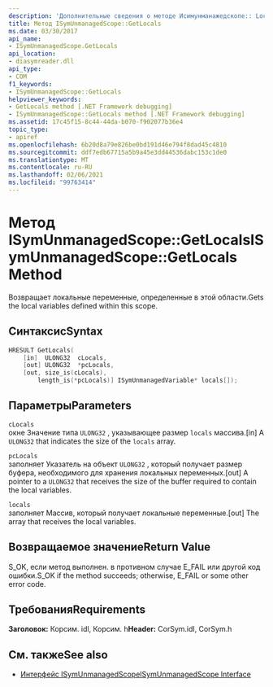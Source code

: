 ```yaml
---
description: 'Дополнительные сведения о методе Исимунманажедскопе:: Localization.'
title: Метод ISymUnmanagedScope::GetLocals
ms.date: 03/30/2017
api_name:
- ISymUnmanagedScope.GetLocals
api_location:
- diasymreader.dll
api_type:
- COM
f1_keywords:
- ISymUnmanagedScope::GetLocals
helpviewer_keywords:
- GetLocals method [.NET Framework debugging]
- ISymUnmanagedScope::GetLocals method [.NET Framework debugging]
ms.assetid: 17c45f15-8c44-44da-b070-f902077b36e4
topic_type:
- apiref
ms.openlocfilehash: 6b20d8a79e826be0bd191d46e794f8dad45c4810
ms.sourcegitcommit: ddf7edb67715a5b9a45e3dd44536dabc153c1de0
ms.translationtype: MT
ms.contentlocale: ru-RU
ms.lasthandoff: 02/06/2021
ms.locfileid: "99763414"
---
```

# <a name="isymunmanagedscopegetlocals-method"></a><span data-ttu-id="2fe9f-103">Метод ISymUnmanagedScope::GetLocals</span><span class="sxs-lookup"><span data-stu-id="2fe9f-103">ISymUnmanagedScope::GetLocals Method</span></span>

<span data-ttu-id="2fe9f-104">Возвращает локальные переменные, определенные в этой области.</span><span class="sxs-lookup"><span data-stu-id="2fe9f-104">Gets the local variables defined within this scope.</span></span>  
  
## <a name="syntax"></a><span data-ttu-id="2fe9f-105">Синтаксис</span><span class="sxs-lookup"><span data-stu-id="2fe9f-105">Syntax</span></span>  
  
```cpp  
HRESULT GetLocals(  
    [in]  ULONG32  cLocals,  
    [out] ULONG32  *pcLocals,  
    [out, size_is(cLocals),  
        length_is(*pcLocals)] ISymUnmanagedVariable* locals[]);  
```  
  
## <a name="parameters"></a><span data-ttu-id="2fe9f-106">Параметры</span><span class="sxs-lookup"><span data-stu-id="2fe9f-106">Parameters</span></span>  

 `cLocals`  
 <span data-ttu-id="2fe9f-107">окне Значение типа `ULONG32` , указывающее размер `locals` массива.</span><span class="sxs-lookup"><span data-stu-id="2fe9f-107">[in] A `ULONG32` that indicates the size of the `locals` array.</span></span>  
  
 `pcLocals`  
 <span data-ttu-id="2fe9f-108">заполняет Указатель на объект `ULONG32` , который получает размер буфера, необходимого для хранения локальных переменных.</span><span class="sxs-lookup"><span data-stu-id="2fe9f-108">[out] A pointer to a `ULONG32` that receives the size of the buffer required to contain the local variables.</span></span>  
  
 `locals`  
 <span data-ttu-id="2fe9f-109">заполняет Массив, который получает локальные переменные.</span><span class="sxs-lookup"><span data-stu-id="2fe9f-109">[out] The array that receives the local variables.</span></span>  
  
## <a name="return-value"></a><span data-ttu-id="2fe9f-110">Возвращаемое значение</span><span class="sxs-lookup"><span data-stu-id="2fe9f-110">Return Value</span></span>  

 <span data-ttu-id="2fe9f-111">S_OK, если метод выполнен. в противном случае E_FAIL или другой код ошибки.</span><span class="sxs-lookup"><span data-stu-id="2fe9f-111">S_OK if the method succeeds; otherwise, E_FAIL or some other error code.</span></span>  
  
## <a name="requirements"></a><span data-ttu-id="2fe9f-112">Требования</span><span class="sxs-lookup"><span data-stu-id="2fe9f-112">Requirements</span></span>  

 <span data-ttu-id="2fe9f-113">**Заголовок:** Корсим. idl, Корсим. h</span><span class="sxs-lookup"><span data-stu-id="2fe9f-113">**Header:** CorSym.idl, CorSym.h</span></span>  
  
## <a name="see-also"></a><span data-ttu-id="2fe9f-114">См. также</span><span class="sxs-lookup"><span data-stu-id="2fe9f-114">See also</span></span>

- [<span data-ttu-id="2fe9f-115">Интерфейс ISymUnmanagedScope</span><span class="sxs-lookup"><span data-stu-id="2fe9f-115">ISymUnmanagedScope Interface</span></span>](isymunmanagedscope-interface.md)
